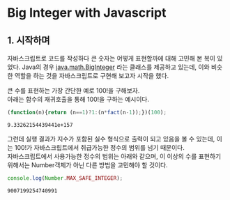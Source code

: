 # Big Integer with Javascript

## 1. 시작하며
자바스크립트로 코드를 작성하다 큰 숫자는 어떻게 표현할까에 대해 고민해 본 복이 있었다. Java의 경우 [java.math.BigInteger](https://docs.oracle.com/javase/7/docs/api/java/math/BigInteger.html) 라는 클래스를 제공하고 있는데, 이와 비슷한 역할을 하는 것을 자바스크립트로 구현해 보고자 시작을 했다.

큰 수를 표현하는 가장 간단한 예로 100!을 구해보자.<br/>
아래는 함수의 재귀호출을 통해 100!을 구하는 예시이다.
```javascript
(function(n){return (n==1)?1:(n*fact(n-1));})(100);
```
```
9.33262154439441e+157
```

그런데 실행 결과가 지수가 포함된 실수 형식으로 출력이 되고 있음을 볼 수 있는데,
이는 100!가 자바스크립트에서 취급가능한 정수의 범위를 넘기 때문이다.<br/>
자바스크립트에서 사용가능한 정수의 범위는 아래와 같으며, 이 이상의 수를 표현하기 위해서는 Number객체가 아닌 다른 방법을 고민해야 할 것이다.
```javascript
console.log(Number.MAX_SAFE_INTEGER);
```
```
9007199254740991
```